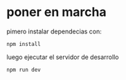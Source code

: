 # poner en marcha
pimero instalar dependecias con:

```shell
npm install
```

luego ejecutar el servidor de desarrollo
```shell
npm run dev
```
